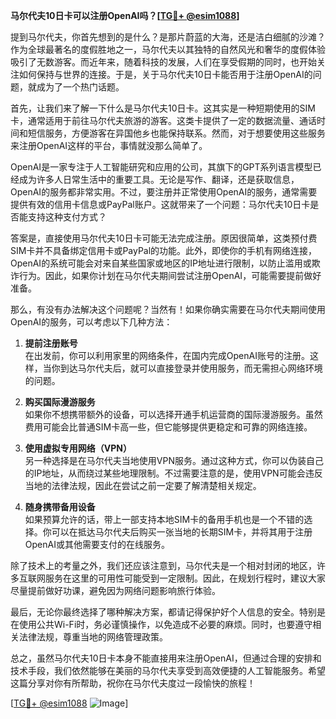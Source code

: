**马尔代夫10日卡可以注册OpenAI吗？[[TG💪+ @esim1088](https://t.me/s/esim1088)]**

提到马尔代夫，你首先想到的是什么？是那片蔚蓝的大海，还是洁白细腻的沙滩？作为全球最著名的度假胜地之一，马尔代夫以其独特的自然风光和奢华的度假体验吸引了无数游客。而近年来，随着科技的发展，人们在享受假期的同时，也开始关注如何保持与世界的连接。于是，关于马尔代夫10日卡能否用于注册OpenAI的问题，就成为了一个热门话题。

首先，让我们来了解一下什么是马尔代夫10日卡。这其实是一种短期使用的SIM卡，通常适用于前往马尔代夫旅游的游客。这类卡提供了一定的数据流量、通话时间和短信服务，方便游客在异国他乡也能保持联系。然而，对于想要使用这些服务来注册OpenAI这样的平台，事情就没那么简单了。

OpenAI是一家专注于人工智能研究和应用的公司，其旗下的GPT系列语言模型已经成为许多人日常生活中的重要工具。无论是写作、翻译，还是获取信息，OpenAI的服务都非常实用。不过，要注册并正常使用OpenAI的服务，通常需要提供有效的信用卡信息或PayPal账户。这就带来了一个问题：马尔代夫10日卡是否能支持这种支付方式？

答案是，直接使用马尔代夫10日卡可能无法完成注册。原因很简单，这类预付费SIM卡并不具备绑定信用卡或PayPal的功能。此外，即使你的手机有网络连接，OpenAI的系统可能会对来自某些国家或地区的IP地址进行限制，以防止滥用或欺诈行为。因此，如果你计划在马尔代夫期间尝试注册OpenAI，可能需要提前做好准备。

那么，有没有办法解决这个问题呢？当然有！如果你确实需要在马尔代夫期间使用OpenAI的服务，可以考虑以下几种方法：

1. **提前注册账号**  
   在出发前，你可以利用家里的网络条件，在国内完成OpenAI账号的注册。这样，当你到达马尔代夫后，就可以直接登录并使用服务，而无需担心网络环境的问题。

2. **购买国际漫游服务**  
   如果你不想携带额外的设备，可以选择开通手机运营商的国际漫游服务。虽然费用可能会比普通SIM卡高一些，但它能够提供更稳定和可靠的网络连接。

3. **使用虚拟专用网络（VPN）**  
   另一种选择是在马尔代夫当地使用VPN服务。通过这种方式，你可以伪装自己的IP地址，从而绕过某些地理限制。不过需要注意的是，使用VPN可能会违反当地的法律法规，因此在尝试之前一定要了解清楚相关规定。

4. **随身携带备用设备**  
   如果预算允许的话，带上一部支持本地SIM卡的备用手机也是一个不错的选择。你可以在抵达马尔代夫后购买一张当地的长期SIM卡，并将其用于注册OpenAI或其他需要支付的在线服务。

除了技术上的考量之外，我们还应该注意到，马尔代夫是一个相对封闭的地区，许多互联网服务在这里的可用性可能受到一定限制。因此，在规划行程时，建议大家尽量提前做好功课，避免因为网络问题影响旅行体验。

最后，无论你最终选择了哪种解决方案，都请记得保护好个人信息的安全。特别是在使用公共Wi-Fi时，务必谨慎操作，以免造成不必要的麻烦。同时，也要遵守相关法律法规，尊重当地的网络管理政策。

总之，虽然马尔代夫10日卡本身不能直接用来注册OpenAI，但通过合理的安排和技术手段，我们依然能够在美丽的马尔代夫享受到高效便捷的人工智能服务。希望这篇分享对你有所帮助，祝你在马尔代夫度过一段愉快的旅程！

[[TG💪+ @esim1088](https://t.me/s/esim1088) ![Image](https://i.postimg.cc/4NQfJmqS/Snipaste-2025-05-13-00-14-12.png)]
